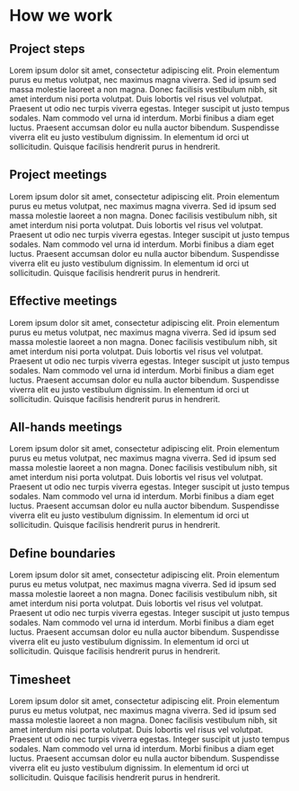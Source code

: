 # How we work

## Project steps
Lorem ipsum dolor sit amet, consectetur adipiscing elit. Proin elementum purus eu metus volutpat, nec maximus magna viverra. Sed id ipsum sed massa molestie laoreet a non magna. Donec facilisis vestibulum nibh, sit amet interdum nisi porta volutpat. Duis lobortis vel risus vel volutpat. Praesent ut odio nec turpis viverra egestas. Integer suscipit ut justo tempus sodales. Nam commodo vel urna id interdum. Morbi finibus a diam eget luctus. Praesent accumsan dolor eu nulla auctor bibendum. Suspendisse viverra elit eu justo vestibulum dignissim. In elementum id orci ut sollicitudin. Quisque facilisis hendrerit purus in hendrerit.

## Project meetings
Lorem ipsum dolor sit amet, consectetur adipiscing elit. Proin elementum purus eu metus volutpat, nec maximus magna viverra. Sed id ipsum sed massa molestie laoreet a non magna. Donec facilisis vestibulum nibh, sit amet interdum nisi porta volutpat. Duis lobortis vel risus vel volutpat. Praesent ut odio nec turpis viverra egestas. Integer suscipit ut justo tempus sodales. Nam commodo vel urna id interdum. Morbi finibus a diam eget luctus. Praesent accumsan dolor eu nulla auctor bibendum. Suspendisse viverra elit eu justo vestibulum dignissim. In elementum id orci ut sollicitudin. Quisque facilisis hendrerit purus in hendrerit.

## Effective meetings
Lorem ipsum dolor sit amet, consectetur adipiscing elit. Proin elementum purus eu metus volutpat, nec maximus magna viverra. Sed id ipsum sed massa molestie laoreet a non magna. Donec facilisis vestibulum nibh, sit amet interdum nisi porta volutpat. Duis lobortis vel risus vel volutpat. Praesent ut odio nec turpis viverra egestas. Integer suscipit ut justo tempus sodales. Nam commodo vel urna id interdum. Morbi finibus a diam eget luctus. Praesent accumsan dolor eu nulla auctor bibendum. Suspendisse viverra elit eu justo vestibulum dignissim. In elementum id orci ut sollicitudin. Quisque facilisis hendrerit purus in hendrerit.

## All-hands meetings
Lorem ipsum dolor sit amet, consectetur adipiscing elit. Proin elementum purus eu metus volutpat, nec maximus magna viverra. Sed id ipsum sed massa molestie laoreet a non magna. Donec facilisis vestibulum nibh, sit amet interdum nisi porta volutpat. Duis lobortis vel risus vel volutpat. Praesent ut odio nec turpis viverra egestas. Integer suscipit ut justo tempus sodales. Nam commodo vel urna id interdum. Morbi finibus a diam eget luctus. Praesent accumsan dolor eu nulla auctor bibendum. Suspendisse viverra elit eu justo vestibulum dignissim. In elementum id orci ut sollicitudin. Quisque facilisis hendrerit purus in hendrerit.

## Define boundaries
Lorem ipsum dolor sit amet, consectetur adipiscing elit. Proin elementum purus eu metus volutpat, nec maximus magna viverra. Sed id ipsum sed massa molestie laoreet a non magna. Donec facilisis vestibulum nibh, sit amet interdum nisi porta volutpat. Duis lobortis vel risus vel volutpat. Praesent ut odio nec turpis viverra egestas. Integer suscipit ut justo tempus sodales. Nam commodo vel urna id interdum. Morbi finibus a diam eget luctus. Praesent accumsan dolor eu nulla auctor bibendum. Suspendisse viverra elit eu justo vestibulum dignissim. In elementum id orci ut sollicitudin. Quisque facilisis hendrerit purus in hendrerit.

## Timesheet
Lorem ipsum dolor sit amet, consectetur adipiscing elit. Proin elementum purus eu metus volutpat, nec maximus magna viverra. Sed id ipsum sed massa molestie laoreet a non magna. Donec facilisis vestibulum nibh, sit amet interdum nisi porta volutpat. Duis lobortis vel risus vel volutpat. Praesent ut odio nec turpis viverra egestas. Integer suscipit ut justo tempus sodales. Nam commodo vel urna id interdum. Morbi finibus a diam eget luctus. Praesent accumsan dolor eu nulla auctor bibendum. Suspendisse viverra elit eu justo vestibulum dignissim. In elementum id orci ut sollicitudin. Quisque facilisis hendrerit purus in hendrerit.

